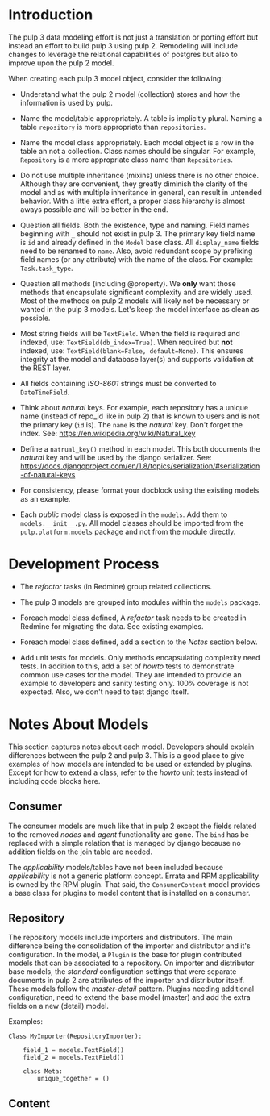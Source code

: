 Introduction
============

The pulp 3 data modeling effort is not just a translation or porting effort but instead
an effort to build pulp 3 using pulp 2.  Remodeling will include changes to leverage the
relational capabilities of postgres but also to improve upon the pulp 2 model.

When creating each pulp 3 model object, consider the following:

- Understand what the pulp 2 model (collection) stores and how the information
  is used by pulp.

- Name the model/table appropriately.  A table is implicitly plural.  Naming a
  table `repository` is more appropriate than `repositories`.

- Name the model class appropriately.  Each model object is a row in the table
  an not a collection.  Class names should be singular.  For example, `Repository`
  is a more appropriate class name than `Repositories`.

- Do not use multiple inheritance (mixins) unless there is no other choice. Although
  they are convenient, they greatly diminish the clarity of the model and as with
  multiple inheritance in general, can result in untended behavior.  With a little extra
  effort, a proper class hierarchy is almost aways possible and will be better in the end.

- Question all fields.  Both the existence, type and naming.  Field names beginning with `_` 
  should not exist in pulp 3.  The primary key field name is `id` and already defined in the
  `Model` base class.  All `display_name` fields need to be renamed to `name`.  Also, avoid
  redundant scope by prefixing field names (or any attribute) with the name of the class.
  For example: `Task.task_type`.

- Question all methods (including @property). We **only** want those methods that encapsulate
  significant complexity and are widely used.  Most of the methods on pulp 2 models will likely
  not be necessary or wanted in the pulp 3 models.  Let's keep the model interface as clean
  as possible.

- Most string fields will be `TextField`.  When the field is required and indexed,
  use: `TextField(db_index=True)`.  When required but **not** indexed, 
  use: `TextField(blank=False, default=None)`.  This ensures integrity at the model and
  database layer(s) and supports validation at the REST layer.

- All fields containing *ISO-8601* strings must be converted to `DateTimeField`.

- Think about *natural* keys.  For example, each repository has a unique name (instead of repo_id
  like in pulp 2) that is known to users and is not the primary key (`id` is).  The `name` is
  the *natural* key.  Don't forget the index. See: https://en.wikipedia.org/wiki/Natural_key

- Define a `natrual_key()` method in each model.  This both documents the *natural* key and
  will be used by the django serializer.
  See: https://docs.djangoproject.com/en/1.8/topics/serialization/#serialization-of-natural-keys

- For consistency, please format your docblock using the existing models as an example.

- Each *public* model class is exposed in the `models`.  Add them to `models.__init__.py`.
  All model classes should be imported from the `pulp.platform.models` package and not from
  the module directly.


Development Process
===================

- The *refactor* tasks (in Redmine) group related collections.

- The pulp 3 models are grouped into modules within the `models` package.

- Foreach model class defined, A *refactor* task needs to be created in Redmine for
  migrating the data.  See existing examples.
  
- Foreach model class defined, add a section to the *Notes* section below.

- Add unit tests for models.  Only methods encapsulating complexity need tests.
  In addition to this, add a set of *howto* tests to demonstrate common use cases for the
  model.  They are intended to provide an example to developers and sanity testing only.
  100% coverage is not expected.  Also, we don't need to test django itself.
  

Notes About Models
==================

This section captures notes about each model.  Developers should explain differences
between the pulp 2 and pulp 3.  This is a good place to give examples of how models are intended
to be used or extended by plugins.  Except for how to extend a class, refer to the *howto* unit
tests instead of including code blocks here.

Consumer
--------

The consumer models are much like that in pulp 2 except the fields related to the removed
*nodes* and *agent* functionality are gone.  The `bind` has be replaced with a simple relation
that is managed by django because no addition fields on the join table are needed.

The *applicability* models/tables have not been included because *applicability* is not a generic
platform concept.  Errata and RPM applicability is owned by the RPM plugin.  That said,
the `ConsumerContent` model provides a base class for plugins to model content that is installed
on a consumer.

Repository
----------

The repository models include importers and distributors.  The main difference being the
consolidation of the importer and distributor and it's configuration.  In the model, a
`Plugin` is the base for plugin contributed models that can be associated to a repository.
On importer and distributor base models, the *standard* configuration settings that were
separate documents in pulp 2 are attributes of the importer and distributor itself.  These models
follow the *master-detail* pattern.  Plugins needing additional configuration, need to extend the
base model (master) and add the extra fields on a new (detail) model.

Examples:

```
Class MyImporter(RepositoryImporter):

    field_1 = models.TextField()
    field_2 = models.TextField()

    class Meta:
        unique_together = ()
```

Content
-------

